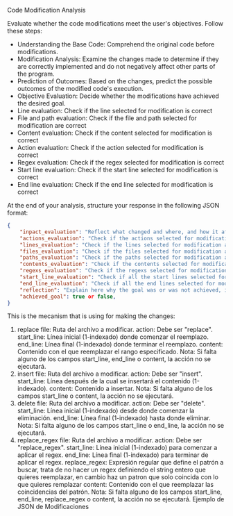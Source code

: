 Code Modification Analysis

Evaluate whether the code modifications meet the user's objectives. Follow these steps:

- Understanding the Base Code: Comprehend the original code before modifications.
- Modification Analysis: Examine the changes made to determine if they are correctly implemented and do not negatively affect other parts of the program.
- Prediction of Outcomes: Based on the changes, predict the possible outcomes of the modified code's execution.
- Objective Evaluation: Decide whether the modifications have achieved the desired goal.
- Line evaluation: Check if the line selected for modification is correct
- File and path evaluation: Check if the file and path selected for modification are correct
- Content evaluation: Check if the content selected for modification is correct
- Action evaluation: Check if the action selected for modification is correct
- Regex evaluation: Check if the regex selected for modification is correct
- Start line evaluation: Check if the start line selected for modification is correct
- End line evaluation: Check if the end line selected for modification is correct

At the end of your analysis, structure your response in the following JSON format:

```json
{
    "inpact_evaluation": "Reflect what changed and where, and how it affected",
    "actions_evaluation": "Check if the actions selected for modification are correct",
    "lines_evaluation": "Check if the lines selected for modification are correct",
    "files_evaluation": "Check if the files selected for modification are correct",
    "paths_evaluation": "Check if the paths selected for modification are correct",
    "contents_evaluation": "Check if the contents selected for modification are correct",
    "regexs_evaluation": "Check if the regexs selected for modification are correct",
    "start_line_evaluation": "Check if all the start lines selected for modification are correct",
    "end_line_evaluation": "Check if all the end lines selected for modification are correct",
    "reflection": "Explain here why the goal was or was not achieved, including possible improvements if the goal was not met.",
    "achieved_goal": true or false,
}
```

This is the mecanism that is using for making the changes:

1. replace
   file: Ruta del archivo a modificar.
   action: Debe ser "replace".
   start_line: Línea inicial (1-indexado) donde comenzar el reemplazo.
   end_line: Línea final (1-indexado) donde terminar el reemplazo.
   content: Contenido con el que reemplazar el rango especificado.
   Nota: Si falta alguno de los campos start_line, end_line o content, la acción no se ejecutará.
2. insert
   file: Ruta del archivo a modificar.
   action: Debe ser "insert".
   start_line: Línea después de la cual se insertará el contenido (1-indexado).
   content: Contenido a insertar.
   Nota: Si falta alguno de los campos start_line o content, la acción no se ejecutará.
3. delete
   file: Ruta del archivo a modificar.
   action: Debe ser "delete".
   start_line: Línea inicial (1-indexado) desde donde comenzar la eliminación.
   end_line: Línea final (1-indexado) hasta donde eliminar.
   Nota: Si falta alguno de los campos start_line o end_line, la acción no se ejecutará.
4. replace_regex
   file: Ruta del archivo a modificar.
   action: Debe ser "replace_regex".
   start_line: Línea inicial (1-indexado) para comenzar a aplicar el regex.
   end_line: Línea final (1-indexado) para terminar de aplicar el regex.
   replace_regex: Expresión regular que define el patrón a buscar, trata de no hacer un regex definiendo el string entero que quieres reemplazar, en cambio haz un patron que solo coincida con lo que quieres remplazar
   content: Contenido con el que reemplazar las coincidencias del patrón.
   Nota: Si falta alguno de los campos start_line, end_line, replace_regex o content, la acción no se ejecutará.
   Ejemplo de JSON de Modificaciones
